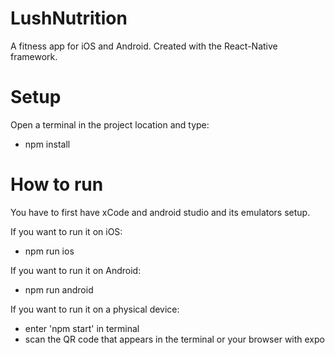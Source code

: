 # LushNutrition

A fitness app for iOS and Android. Created with the React-Native framework.

# Setup

Open a terminal in the project location and type:

- npm install

# How to run

You have to first have xCode and android studio and its emulators setup.

If you want to run it on iOS:

- npm run ios

If you want to run it on Android:

- npm run android

If you want to run it on a physical device:

- enter 'npm start' in terminal
- scan the QR code that appears in the terminal or your browser with expo
